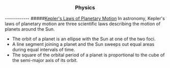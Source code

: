 <h3 align="center">
Physics

</h3>
------------ 
#####<a href="https://en.wikipedia.org/wiki/Kepler's_laws_of_planetary_motion">Kepler's Laws of Planetary Motion</a>
In astronomy, Kepler's laws of planetary motion are three scientific laws describing the motion of planets around the Sun.
  
* The orbit of a planet is an ellipse with the Sun at one of the two foci.
* A line segment joining a planet and the Sun sweeps out equal areas during equal intervals of time.
* The square of the orbital period of a planet is proportional to the cube of the semi-major axis of its orbit.
